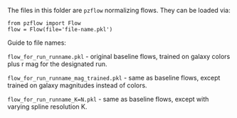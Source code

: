 The files in this folder are `pzflow` normalizing flows. They can be loaded via:
```
from pzflow import Flow
flow = Flow(file='file-name.pkl')
```

Guide to file names:

`flow_for_run_runname.pkl` - original baseline flows, trained on galaxy colors plus r mag for the designated run.

`flow_for_run_runname_mag_trained.pkl` - same as baseline flows, except trained on galaxy magnitudes instead of colors.

`flow_for_run_runname_K=N.pkl` - same as baseline flows, except with varying spline resolution K.